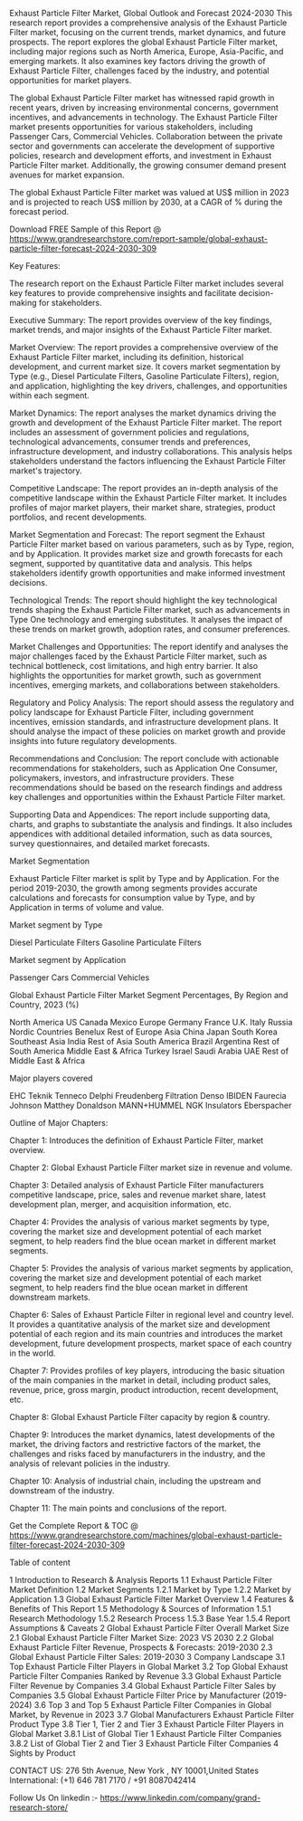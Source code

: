 Exhaust Particle Filter Market, Global Outlook and Forecast 2024-2030
This research report provides a comprehensive analysis of the Exhaust Particle Filter market, focusing on the current trends, market dynamics, and future prospects. The report explores the global Exhaust Particle Filter market, including major regions such as North America, Europe, Asia-Pacific, and emerging markets. It also examines key factors driving the growth of Exhaust Particle Filter, challenges faced by the industry, and potential opportunities for market players.

The global Exhaust Particle Filter market has witnessed rapid growth in recent years, driven by increasing environmental concerns, government incentives, and advancements in technology. The Exhaust Particle Filter market presents opportunities for various stakeholders, including Passenger Cars, Commercial Vehicles. Collaboration between the private sector and governments can accelerate the development of supportive policies, research and development efforts, and investment in Exhaust Particle Filter market. Additionally, the growing consumer demand present avenues for market expansion.

The global Exhaust Particle Filter market was valued at US$ million in 2023 and is projected to reach US$ million by 2030, at a CAGR of % during the forecast period.

Download FREE Sample of this Report @ https://www.grandresearchstore.com/report-sample/global-exhaust-particle-filter-forecast-2024-2030-309


Key Features:

The research report on the Exhaust Particle Filter market includes several key features to provide comprehensive insights and facilitate decision-making for stakeholders.

Executive Summary: The report provides overview of the key findings, market trends, and major insights of the Exhaust Particle Filter market.

Market Overview: The report provides a comprehensive overview of the Exhaust Particle Filter market, including its definition, historical development, and current market size. It covers market segmentation by Type (e.g., Diesel Particulate Filters, Gasoline Particulate Filters), region, and application, highlighting the key drivers, challenges, and opportunities within each segment.

Market Dynamics: The report analyses the market dynamics driving the growth and development of the Exhaust Particle Filter market. The report includes an assessment of government policies and regulations, technological advancements, consumer trends and preferences, infrastructure development, and industry collaborations. This analysis helps stakeholders understand the factors influencing the Exhaust Particle Filter market's trajectory.

Competitive Landscape: The report provides an in-depth analysis of the competitive landscape within the Exhaust Particle Filter market. It includes profiles of major market players, their market share, strategies, product portfolios, and recent developments.

Market Segmentation and Forecast: The report segment the Exhaust Particle Filter market based on various parameters, such as by Type, region, and by Application. It provides market size and growth forecasts for each segment, supported by quantitative data and analysis. This helps stakeholders identify growth opportunities and make informed investment decisions.

Technological Trends: The report should highlight the key technological trends shaping the Exhaust Particle Filter market, such as advancements in Type One technology and emerging substitutes. It analyses the impact of these trends on market growth, adoption rates, and consumer preferences.

Market Challenges and Opportunities: The report identify and analyses the major challenges faced by the Exhaust Particle Filter market, such as technical bottleneck, cost limitations, and high entry barrier. It also highlights the opportunities for market growth, such as government incentives, emerging markets, and collaborations between stakeholders.

Regulatory and Policy Analysis: The report should assess the regulatory and policy landscape for Exhaust Particle Filter, including government incentives, emission standards, and infrastructure development plans. It should analyse the impact of these policies on market growth and provide insights into future regulatory developments.

Recommendations and Conclusion: The report conclude with actionable recommendations for stakeholders, such as Application One Consumer, policymakers, investors, and infrastructure providers. These recommendations should be based on the research findings and address key challenges and opportunities within the Exhaust Particle Filter market.

Supporting Data and Appendices: The report include supporting data, charts, and graphs to substantiate the analysis and findings. It also includes appendices with additional detailed information, such as data sources, survey questionnaires, and detailed market forecasts.

Market Segmentation

Exhaust Particle Filter market is split by Type and by Application. For the period 2019-2030, the growth among segments provides accurate calculations and forecasts for consumption value by Type, and by Application in terms of volume and value.



Market segment by Type



Diesel Particulate Filters
Gasoline Particulate Filters


Market segment by Application



Passenger Cars
Commercial Vehicles


Global Exhaust Particle Filter Market Segment Percentages, By Region and Country, 2023 (%)



North America
US
Canada
Mexico
Europe
Germany
France
U.K.
Italy
Russia
Nordic Countries
Benelux
Rest of Europe
Asia
China
Japan
South Korea
Southeast Asia
India
Rest of Asia
South America
Brazil
Argentina
Rest of South America
Middle East & Africa
Turkey
Israel
Saudi Arabia
UAE
Rest of Middle East & Africa


Major players covered



EHC Teknik
Tenneco
Delphi
Freudenberg Filtration
Denso
IBIDEN
Faurecia
Johnson Matthey
Donaldson
MANN+HUMMEL
NGK Insulators
Eberspacher


Outline of Major Chapters:

Chapter 1: Introduces the definition of Exhaust Particle Filter, market overview.

Chapter 2: Global Exhaust Particle Filter market size in revenue and volume.

Chapter 3: Detailed analysis of Exhaust Particle Filter manufacturers competitive landscape, price, sales and revenue market share, latest development plan, merger, and acquisition information, etc.

Chapter 4: Provides the analysis of various market segments by type, covering the market size and development potential of each market segment, to help readers find the blue ocean market in different market segments.

Chapter 5: Provides the analysis of various market segments by application, covering the market size and development potential of each market segment, to help readers find the blue ocean market in different downstream markets.

Chapter 6: Sales of Exhaust Particle Filter in regional level and country level. It provides a quantitative analysis of the market size and development potential of each region and its main countries and introduces the market development, future development prospects, market space of each country in the world.

Chapter 7: Provides profiles of key players, introducing the basic situation of the main companies in the market in detail, including product sales, revenue, price, gross margin, product introduction, recent development, etc.

Chapter 8: Global Exhaust Particle Filter capacity by region & country.

Chapter 9: Introduces the market dynamics, latest developments of the market, the driving factors and restrictive factors of the market, the challenges and risks faced by manufacturers in the industry, and the analysis of relevant policies in the industry.

Chapter 10: Analysis of industrial chain, including the upstream and downstream of the industry.

Chapter 11: The main points and conclusions of the report.

Get the Complete Report & TOC @ https://www.grandresearchstore.com/machines/global-exhaust-particle-filter-forecast-2024-2030-309

Table of content

1 Introduction to Research & Analysis Reports
1.1 Exhaust Particle Filter Market Definition
1.2 Market Segments
1.2.1 Market by Type
1.2.2 Market by Application
1.3 Global Exhaust Particle Filter Market Overview
1.4 Features & Benefits of This Report
1.5 Methodology & Sources of Information
1.5.1 Research Methodology
1.5.2 Research Process
1.5.3 Base Year
1.5.4 Report Assumptions & Caveats
2 Global Exhaust Particle Filter Overall Market Size
2.1 Global Exhaust Particle Filter Market Size: 2023 VS 2030
2.2 Global Exhaust Particle Filter Revenue, Prospects & Forecasts: 2019-2030
2.3 Global Exhaust Particle Filter Sales: 2019-2030
3 Company Landscape
3.1 Top Exhaust Particle Filter Players in Global Market
3.2 Top Global Exhaust Particle Filter Companies Ranked by Revenue
3.3 Global Exhaust Particle Filter Revenue by Companies
3.4 Global Exhaust Particle Filter Sales by Companies
3.5 Global Exhaust Particle Filter Price by Manufacturer (2019-2024)
3.6 Top 3 and Top 5 Exhaust Particle Filter Companies in Global Market, by Revenue in 2023
3.7 Global Manufacturers Exhaust Particle Filter Product Type
3.8 Tier 1, Tier 2 and Tier 3 Exhaust Particle Filter Players in Global Market
3.8.1 List of Global Tier 1 Exhaust Particle Filter Companies
3.8.2 List of Global Tier 2 and Tier 3 Exhaust Particle Filter Companies
4 Sights by Product

CONTACT US:
276 5th Avenue, New York , NY 10001,United States
International: (+1) 646 781 7170 / +91 8087042414

Follow Us On linkedin :- https://www.linkedin.com/company/grand-research-store/
 
